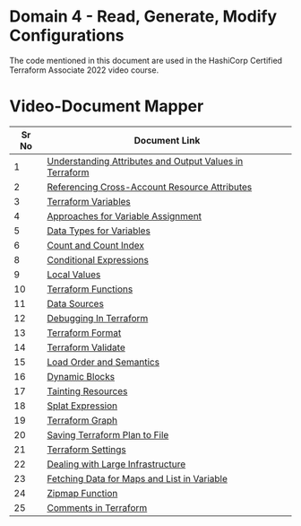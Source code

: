 # Domain 4 - Read, Generate, Modify Configurations

The code mentioned in this document are used in the HashiCorp Certified Terraform Associate 2022 video course.


# Video-Document Mapper

| Sr No | Document Link |
| ------ | ------ |
| 1 | [Understanding Attributes and Output Values in Terraform][PlDa] |
| 2 | [Referencing Cross-Account Resource Attributes][PlDb] |
| 3 | [Terraform Variables][PlDc] |
| 4 | [Approaches for Variable Assignment][PlDd] |
| 5 | [Data Types for Variables][PlDe] |
| 6 | [Count and Count Index][PlDf] |
| 8 | [Conditional Expressions][PlDg] |
| 9 | [Local Values][PlDh] |
| 10 | [Terraform Functions][PlDi] |
| 11 | [Data Sources][PlDj] |
| 12 | [Debugging In Terraform][PlDk] |
| 13 | [Terraform Format][PlDl] |
| 14 | [Terraform Validate][PlDm] |
| 15 | [Load Order and Semantics][PlDn] |
| 16 | [Dynamic Blocks][PlDo] |
| 17 | [Tainting Resources][PlDp] |
| 18 | [Splat Expression][PlDq] |
| 19 | [Terraform Graph][PlDr] |
| 20 | [Saving Terraform Plan to File][PlDs] |
| 21 | [Terraform Settings][PlDt] |
| 22 | [Dealing with Large Infrastructure][PlDu] |
| 23 | [Fetching Data for Maps and List in Variable][PlDv] |
| 24 | [Zipmap Function][PlDw] |
| 25 | [Comments in Terraform][PlDx] |
   [PlDa]: <https://github.com/zealvora/terraform-beginner-to-advanced-resource/blob/master/Section%202%20-%20Read%2C%20Generate%2C%20Modify%20Congiruations/attributes.tf>
   [PlDb]: <https://github.com/zealvora/terraform-beginner-to-advanced-resource/blob/master/Section%202%20-%20Read%2C%20Generate%2C%20Modify%20Congiruations/reference.tf>
   [PlDc]: <https://github.com/zealvora/terraform-beginner-to-advanced-resource/blob/master/Section%202%20-%20Read%2C%20Generate%2C%20Modify%20Congiruations/terraform-variables.md>
   [PlDd]: <https://github.com/zealvora/terraform-beginner-to-advanced-resource/blob/master/Section%202%20-%20Read%2C%20Generate%2C%20Modify%20Congiruations/variable-assignment.md>
   [PlDe]: <https://github.com/zealvora/terraform-beginner-to-advanced-resource/blob/master/Section%202%20-%20Read%2C%20Generate%2C%20Modify%20Congiruations/data-types.md>
   [PlDf]: <https://github.com/zealvora/terraform-beginner-to-advanced-resource/blob/master/Section%202%20-%20Read%2C%20Generate%2C%20Modify%20Congiruations/counte-parameter.md>
   [PlDg]: <https://github.com/zealvora/terraform-beginner-to-advanced-resource/blob/master/Section%202%20-%20Read%2C%20Generate%2C%20Modify%20Congiruations/conditional.md>
    [PlDh]: <https://github.com/zealvora/terraform-beginner-to-advanced-resource/blob/master/Section%202%20-%20Read%2C%20Generate%2C%20Modify%20Congiruations/local-values.md>
[PlDi]: <https://github.com/zealvora/terraform-beginner-to-advanced-resource/blob/master/Section%202%20-%20Read%2C%20Generate%2C%20Modify%20Congiruations/functions.md>
[PlDj]: <https://github.com/zealvora/terraform-beginner-to-advanced-resource/blob/master/Section%202%20-%20Read%2C%20Generate%2C%20Modify%20Congiruations/data-sources.md>
[PlDk]: <https://github.com/zealvora/terraform-beginner-to-advanced-resource/blob/master/Section%202%20-%20Read%2C%20Generate%2C%20Modify%20Congiruations/debugging.md>
[PlDl]: <https://github.com/zealvora/terraform-beginner-to-advanced-resource/blob/master/Section%202%20-%20Read%2C%20Generate%2C%20Modify%20Congiruations/terraform-format.md>
[PlDm]: <https://github.com/zealvora/terraform-beginner-to-advanced-resource/blob/master/Section%202%20-%20Read,%20Generate,%20Modify%20Congiruations/terraform-validate.md>
[PlDo]: <https://github.com/zealvora/terraform-beginner-to-advanced-resource/blob/master/Section%202%20-%20Read%2C%20Generate%2C%20Modify%20Congiruations/dynamic-block.md>
[PlDn]: <https://github.com/zealvora/terraform-beginner-to-advanced-resource/blob/master/Section%202%20-%20Read%2C%20Generate%2C%20Modify%20Congiruations/load-order.md>
[PlDp]: <https://github.com/zealvora/terraform-beginner-to-advanced-resource/blob/master/Section%202%20-%20Read%2C%20Generate%2C%20Modify%20Congiruations/taint.md>
[PlDq]: <https://github.com/zealvora/terraform-beginner-to-advanced-resource/blob/master/Section%202%20-%20Read%2C%20Generate%2C%20Modify%20Congiruations/splat-expression.md>
[PlDr]: <https://github.com/zealvora/terraform-beginner-to-advanced-resource/blob/master/Section%202%20-%20Read%2C%20Generate%2C%20Modify%20Congiruations/graph.md>
[PlDs]: <https://github.com/zealvora/terraform-beginner-to-advanced-resource/blob/master/Section%202%20-%20Read%2C%20Generate%2C%20Modify%20Congiruations/plan-to-file.md>
[PlDt]: <https://github.com/zealvora/terraform-beginner-to-advanced-resource/blob/master/Section%202%20-%20Read%2C%20Generate%2C%20Modify%20Congiruations/settings.md>
[PlDu]: <https://github.com/zealvora/terraform-beginner-to-advanced-resource/blob/master/Section%202%20-%20Read%2C%20Generate%2C%20Modify%20Congiruations/large-infra.md>
[PlDv]: <https://github.com/zealvora/terraform-beginner-to-advanced-resource/blob/master/Section%202%20-%20Read%2C%20Generate%2C%20Modify%20Congiruations/fetch-values-variables.tf>
[PlDw]: <https://github.com/zealvora/terraform-beginner-to-advanced-resource/blob/master/Section%202%20-%20Read%2C%20Generate%2C%20Modify%20Congiruations/zipmap.tf>
[PlDx]: <https://github.com/zealvora/terraform-beginner-to-advanced-resource/blob/master/Section%202%20-%20Read%2C%20Generate%2C%20Modify%20Congiruations/tf-comments.tf>
